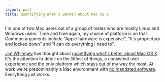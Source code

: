 ```yaml
---
layout: post
title: Quantifying What's Better About Mac OS X
---
```


I'm one of two Mac users out of a group of mates who are mostly Linux and Windows users. Time and time again, my choice of platform is on trial. Common arguments include "Apple hardware is expensive", "It's proprietary and locked down" and "I can do everything I need to". 

[Jim Whimpey](http://jimwhimpey.com/) has thought about [quantifying what's better about Mac OS X](http://log.valhallaisland.com/post/126975664). It's the attention to detail on the littlest of things, a consistent user experience and the only platform which stays out of my way the most. At work we're predominantly a Mac environment with [no mandated software](http://twitter.com/andrew_rock/status/2203657770). Everything just works.
